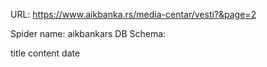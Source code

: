 URL: https://www.aikbanka.rs/media-centar/vesti?&page=2

Spider name: aikbankars
DB Schema:

title
content
date